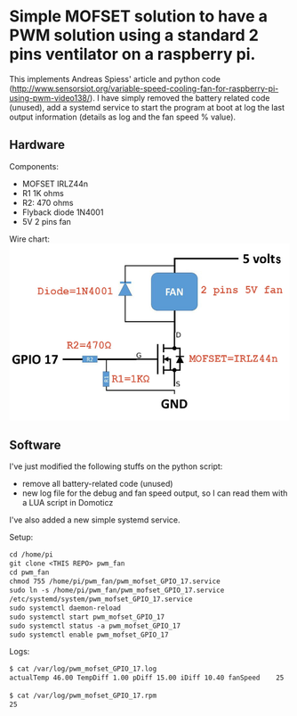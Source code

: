 # Simple MOFSET solution to have a PWM solution using a standard 2 pins ventilator on a raspberry pi.

This implements Andreas Spiess' article and python code (http://www.sensorsiot.org/variable-speed-cooling-fan-for-raspberry-pi-using-pwm-video138/).
I have simply removed the battery related code (unused), add a systemd service to start the program at boot at log the last output information (details as log and the fan speed % value).

## Hardware

Components:
- MOFSET IRLZ44n
- R1 1K ohms
- R2: 470 ohms
- Flyback diode 1N4001
- 5V 2 pins fan

Wire chart: ![Wiring diagram](electronic_diagram.jpg)

## Software

I've just modified the following stuffs on the python script:
- remove all battery-related code (unused)
- new log file for the debug and fan speed output, so I can read them with a LUA script in Domoticz

I've also added a new simple systemd service.

Setup:
```
cd /home/pi
git clone <THIS REPO> pwm_fan
cd pwm_fan
chmod 755 /home/pi/pwm_fan/pwm_mofset_GPIO_17.service
sudo ln -s /home/pi/pwm_fan/pwm_mofset_GPIO_17.service /etc/systemd/system/pwm_mofset_GPIO_17.service
sudo systemctl daemon-reload
sudo systemctl start pwm_mofset_GPIO_17
sudo systemctl status -a pwm_mofset_GPIO_17
sudo systemctl enable pwm_mofset_GPIO_17
```
Logs:
```
$ cat /var/log/pwm_mofset_GPIO_17.log
actualTemp 46.00 TempDiff 1.00 pDiff 15.00 iDiff 10.40 fanSpeed    25

$ cat /var/log/pwm_mofset_GPIO_17.rpm
25
```
